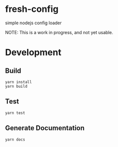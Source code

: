 # fresh-config
simple nodejs config loader

NOTE: This is a work in progress, and not yet usable.

# Development

## Build
```
yarn install
yarn build
```

## Test
```
yarn test
```

## Generate Documentation
```
yarn docs
```
